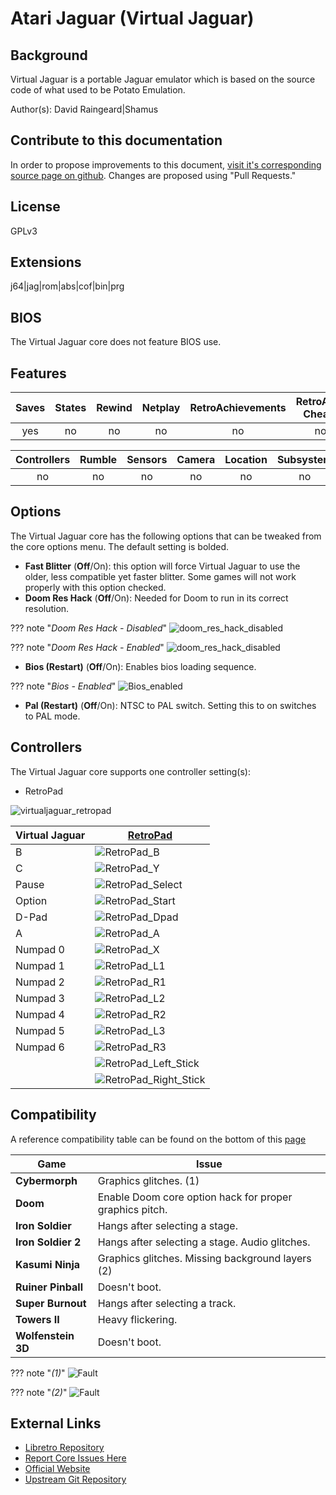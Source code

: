 # Atari Jaguar (Virtual Jaguar)

## Background

Virtual Jaguar is a portable Jaguar emulator which is based on the source code of what used to be Potato Emulation.

Author(s): David Raingeard|Shamus

## Contribute to this documentation

In order to propose improvements to this document, [visit it's corresponding source page on github](https://github.com/libretro/docs/tree/master/docs/library/virtualjaguar.md). Changes are proposed using "Pull Requests."

## License

GPLv3

## Extensions

j64|jag|rom|abs|cof|bin|prg

## BIOS

The Virtual Jaguar core does not feature BIOS use.

## Features

| Saves | States      | Rewind | Netplay | RetroAchievements | RetroArch Cheats | Native Cheats |
|:-----:|:-----------:|:------:|:-------:|:-----------------:|:----------------:|:-------------:|
|  yes  |    no       |  no    |  no     |       no          |  no              | no            |

| Controllers     | Rumble | Sensors | Camera | Location | Subsystem     |
|:---------------:|:------:|:-------:|:------:|:--------:|:-------------:|
|       no        |   no   |   no    |  no    |    no    |      no       |

## Options

The Virtual Jaguar core has the following options that can be tweaked from the core options menu. The default setting is bolded.

- **Fast Blitter** (**Off**/On): this option will force Virtual Jaguar to use the older, less compatible yet faster blitter. Some games will not work properly with this option checked.
- **Doom Res Hack** (**Off**/On): Needed for Doom to run in its correct resolution.

??? note "*Doom Res Hack - Disabled*"
    ![doom_res_hack_disabled](images\Cores\virtualjaguar\doom_res_hack_disabled.png)

??? note "*Doom Res Hack - Enabled*"
    ![doom_res_hack_disabled](images\Cores\virtualjaguar\doom_res_hack_enabled.png)

- **Bios (Restart)** (**Off**/On): Enables bios loading sequence.

??? note "*Bios - Enabled*"
    ![Bios_enabled](images\Cores\virtualjaguar\Bios_enabled.png)

- **Pal (Restart)** (**Off**/On): NTSC to PAL switch. Setting this to on switches to PAL mode.

## Controllers

The Virtual Jaguar core supports one controller setting(s):

* RetroPad

![virtualjaguar_retropad](images\Controllers\virtualjaguar_retropad.png)

| Virtual Jaguar | [RetroPad](RetroPad)                                           |
|----------------|----------------------------------------------------------------|
| B              | ![RetroPad_B](images/RetroPad/Retro_B_Round.png)               |
| C              | ![RetroPad_Y](images/RetroPad/Retro_Y_Round.png)               |
| Pause          | ![RetroPad_Select](images/RetroPad/Retro_Select.png)           |
| Option         | ![RetroPad_Start](images/RetroPad/Retro_Start.png)             |
| D-Pad          | ![RetroPad_Dpad](images/RetroPad/Retro_Dpad.png)               |
| A              | ![RetroPad_A](images/RetroPad/Retro_A_Round.png)               |
| Numpad 0       | ![RetroPad_X](images/RetroPad/Retro_X_Round.png)               |
| Numpad 1       | ![RetroPad_L1](images/RetroPad/Retro_L1.png)                   |
| Numpad 2       | ![RetroPad_R1](images/RetroPad/Retro_R1.png)                   |
| Numpad 3       | ![RetroPad_L2](images/RetroPad/Retro_L2_Temp.png)              |
| Numpad 4       | ![RetroPad_R2](images/RetroPad/Retro_R2.png)                   |
| Numpad 5       | ![RetroPad_L3](images/RetroPad/Retro_L3.png)                   |
| Numpad 6       | ![RetroPad_R3](images/RetroPad/Retro_R3.png)                   |
|                | ![RetroPad_Left_Stick](images/RetroPad/Retro_Left_Stick.png)   |
|                | ![RetroPad_Right_Stick](images/RetroPad/Retro_Right_Stick.png) |

## Compatibility

A reference compatibility table can be found on the bottom of this [page](https://icculus.org/virtualjaguar/)

| Game               | Issue                                                 |
|--------------------|-------------------------------------------------------|
|**Cybermorph**      |Graphics glitches. (1)                                 |
|**Doom**            |Enable Doom core option hack for proper graphics pitch.|
|**Iron Soldier**    |Hangs after selecting a stage.                         |
|**Iron Soldier 2**  |Hangs after selecting a stage. Audio glitches.         |
|**Kasumi Ninja**    |Graphics glitches. Missing background layers (2)       |
|**Ruiner Pinball**  |Doesn't boot.                                          |
|**Super Burnout**   |Hangs after selecting a track.                         |
|**Towers II**       |Heavy flickering.                                      |
|**Wolfenstein 3D**  |Doesn't boot.                                          |

??? note "*(1)*"
    ![Fault](images\Compatibility\virtualjaguar-Cybermorph.png)

??? note "*(2)*"
    ![Fault](images\Compatibility\virtualjaguar-Kasumi_Ninja.png)

## External Links

* [Libretro Repository](https://github.com/libretro/virtualjaguar-libretro)
* [Report Core Issues Here](https://github.com/libretro/libretro-meta/issues)
* [Official Website](https://icculus.org/virtualjaguar/)
* [Upstream Git Repository](http://shamusworld.gotdns.org/git/virtualjaguar)
